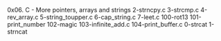 0x06. C - More pointers, arrays and strings
2-strncpy.c
3-strcmp.c
4-rev_array.c
5-string_toupper.c
6-cap_string.c
7-leet.c
100-rot13
101-print_number
102-magic
103-infinite_add.c
104-print_buffer.c
0-strcat
1-strncat
